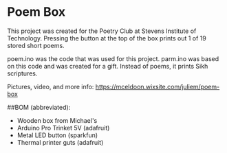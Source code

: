 # Poem Box

This project was created for the Poetry Club at Stevens Institute of Technology.
Pressing the button at the top of the box prints out 1 of 19 stored short poems.

poem.ino was the code that was used for this project. parm.ino was based on this code and was created for a gift. Instead of poems, it prints Sikh scriptures.

Pictures, video, and more info: https://mceldoon.wixsite.com/juliem/poem-box

##BOM (abbreviated):
  * Wooden box from Michael's
  * Arduino Pro Trinket 5V (adafruit)
  * Metal LED button (sparkfun)
  * Thermal printer guts (adafruit)
